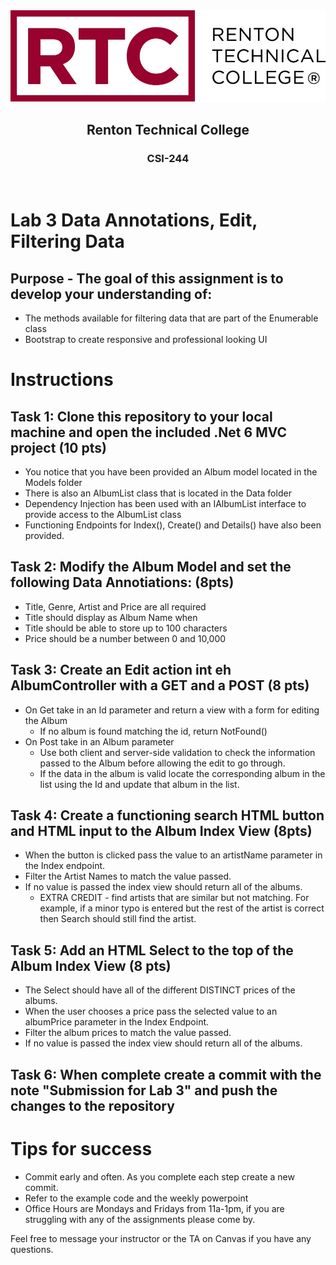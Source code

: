 <div align="center">  
    <img src="Images/logo.jpg" alt="Logo">
    <h2>Renton Technical College</h2>
    <h3>CSI-244</h3>
</div>
<br>

# Lab 3 Data Annotations, Edit, Filtering Data

## Purpose - The goal of this assignment is to develop your understanding of:
- The methods available for filtering data that are part of the Enumerable class
- Bootstrap to create responsive and professional looking UI

# Instructions

## Task 1: Clone this repository to your local machine and open the included .Net 6 MVC project (10 pts)
 - You notice that you have been provided an Album model located in the Models folder
 - There is also an AlbumList class that is located in the Data folder
 - Dependency Injection has been used with an IAlbumList interface to provide access to the AlbumList class
 - Functioning Endpoints for Index(), Create() and Details() have also been provided.

## Task 2: Modify the Album Model and set the following Data Annotiations: (8pts)
 - Title, Genre, Artist and Price are all required
 - Title should display as Album Name when 
 - Title should be able to store up to 100 characters
 - Price should be a number between 0 and 10,000

## Task 3: Create an Edit action int eh AlbumController with a GET and a POST (8 pts)
 - On Get take in an Id parameter and return a view with a form for editing the Album
    - If no album is found matching the id, return NotFound()
 - On Post take in an Album parameter
    - Use both client and server-side validation to check the information passed to the Album before allowing the edit to go through.
    - If the data in the album is valid locate the corresponding album in the list using the Id and update that album in the list.

## Task 4: Create a functioning search HTML button and HTML input to the Album Index View (8pts)
 - When the button is clicked pass the value to an artistName parameter in the Index endpoint.
 - Filter the Artist Names to match the value passed.
 - If no value is passed the index view should return all of the albums.
     - EXTRA CREDIT - find artists that are similar but not matching. For example, if a minor typo is entered but the rest of the artist is correct then Search should still find the artist. 

## Task 5: Add an HTML Select to the top of the Album Index View (8 pts)
 - The Select should have all of the different DISTINCT prices of the albums.
 - When the user chooses a price pass the selected value to an albumPrice parameter in the Index Endpoint.
 - Filter the album prices to match the value passed.
 - If no value is passed the index view should return all of the albums.

## Task 6: When complete create a commit with the note "Submission for Lab 3" and push the changes to the repository

# Tips for success
- Commit early and often. As you complete each step create a new commit.
- Refer to the example code and the weekly powerpoint
- Office Hours are Mondays and Fridays from 11a-1pm, if you are struggling with any of the assignments please come by.


Feel free to message your instructor or the TA on Canvas if you have any questions.
